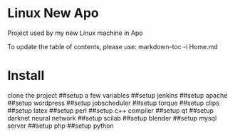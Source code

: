# Linux New Apo
Project used by my new Linux machine in Apo

To update the table of contents, please use: markdown-toc -i Home.md

# Install

clone the project
##setup a few variables
##setup jenkins
##setup apache
##setup wordpress
##setup jobscheduler
##setup torque
##setup clips
##setup latex
##setup perl
##setup c++ compiler
##setup qt
##setup darknet neural network
##setup scilab
##setup blender
##setup mysql server
##setup php
##setup python
